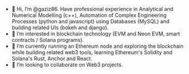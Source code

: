 - 👋 Hi, I’m @gaziz86. Have professional experience in Analytical and Numerical Modelling (c++), Automation of Complex Engineering Processes (python and javascript) using Databases (MySQL) and building related UIs (bokeh and django).
- 👀 I’m interested in blockchain technology (EVM and Neon EVM, smart contracts / Solana programs).
- 🌱 I’m currently running an Ethereum node and exploring the blockchain while building related web3 tools, learning Ethereum's Solidity and Solana's Rust, Anchor and React.
- 💞️ I’m looking to collaborate on Web3 projects.

<!---
gaziz86/gaziz86 is a ✨ special ✨ repository because its `README.md` (this file) appears on your GitHub profile.
You can click the Preview link to take a look at your changes.
--->

